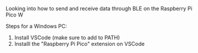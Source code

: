 Looking into how to send and receive data through BLE on the Raspberry Pi Pico W

Steps for a Windows PC:
1. Install VSCode (make sure to add to PATH)
2. Installl the "Raspberry Pi Pico" extension on VSCode